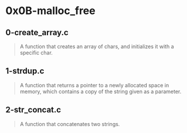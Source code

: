 # 0x0B-malloc_free
## 0-create_array.c
> A function that creates an array of chars, and initializes it with a specific char.
## 1-strdup.c
> A function that returns a pointer to a newly allocated space in memory, which contains a copy of the string given as a parameter.
## 2-str_concat.c
> A function that concatenates two strings.
